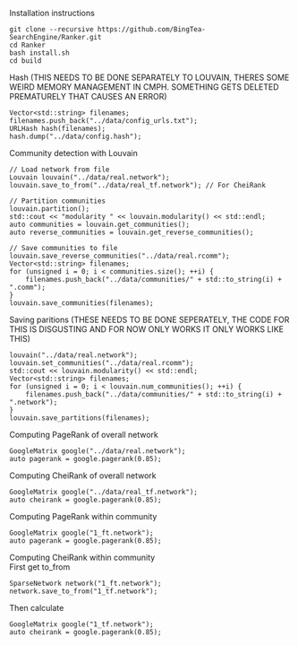 Installation instructions
```
git clone --recursive https://github.com/BingTea-SearchEngine/Ranker.git
cd Ranker
bash install.sh
cd build
```

Hash (THIS NEEDS TO BE DONE SEPARATELY TO LOUVAIN, THERES SOME WEIRD
MEMORY MANAGEMENT IN CMPH. SOMETHING GETS DELETED PREMATURELY THAT
CAUSES AN ERROR)
```
Vector<std::string> filenames;
filenames.push_back("../data/config_urls.txt");
URLHash hash(filenames);
hash.dump("../data/config.hash");
```


Community detection with Louvain
```
// Load network from file
Louvain louvain("../data/real.network");
louvain.save_to_from("../data/real_tf.network"); // For CheiRank

// Partition communities
louvain.partition();
std::cout << "modularity " << louvain.modularity() << std::endl;
auto communities = louvain.get_communities();
auto reverse_communities = louvain.get_reverse_communities();

// Save communities to file
louvain.save_reverse_communities("../data/real.rcomm");
Vector<std::string> filenames;
for (unsigned i = 0; i < communities.size(); ++i) {
    filenames.push_back("../data/communities/" + std::to_string(i) + ".comm");
}
louvain.save_communities(filenames);
```

Saving paritions (THESE NEEDS TO BE DONE SEPERATELY, THE CODE FOR THIS
IS DISGUSTING AND FOR NOW ONLY WORKS IT ONLY WORKS LIKE THIS)
```
louvain("../data/real.network");
louvain.set_communities("../data/real.rcomm");
std::cout << louvain.modularity() << std::endl;
Vector<std::string> filenames;
for (unsigned i = 0; i < louvain.num_communities(); ++i) {
    filenames.push_back("../data/communities/" + std::to_string(i) + ".network");
}
louvain.save_partitions(filenames);
```

Computing PageRank of overall network
```
GoogleMatrix google("../data/real.network");
auto pagerank = google.pagerank(0.85);
```

Computing CheiRank of overall network
```
GoogleMatrix google("../data/real_tf.network");
auto cheirank = google.pagerank(0.85);
```

Computing PageRank within community
```
GoogleMatrix google("1_ft.network");
auto pagerank = google.pagerank(0.85);
```

Computing CheiRank within community\
First get to_from
```
SparseNetwork network("1_ft.network");
network.save_to_from("1_tf.network");
```
Then calculate
```
GoogleMatrix google("1_tf.network");
auto cheirank = google.pagerank(0.85);
```
